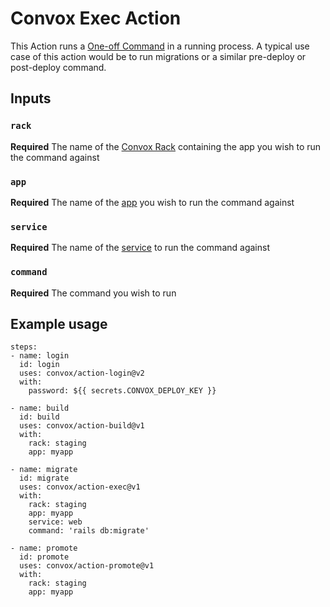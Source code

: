 # Convox Exec Action
This Action runs a [One-off Command](https://docs.convox.com/management/one-off-commands) in a running process. A typical use case of this action would be to run migrations or a similar pre-deploy or post-deploy command.

## Inputs
### `rack`
**Required** The name of the [Convox Rack](https://docs.convox.com/introduction/rack) containing the app you wish to run the command against
### `app`
**Required** The name of the [app](https://docs.convox.com/deployment/creating-an-application) you wish to run the command against
### `service`
**Required** The name of the [service](https://docs.convox.com/application/services) to run the command against
### `command`
**Required** The command you wish to run

## Example usage
```
steps:
- name: login
  id: login
  uses: convox/action-login@v2
  with:
    password: ${{ secrets.CONVOX_DEPLOY_KEY }}

- name: build
  id: build
  uses: convox/action-build@v1
  with:
    rack: staging
    app: myapp

- name: migrate
  id: migrate
  uses: convox/action-exec@v1
  with:
    rack: staging
    app: myapp
    service: web
    command: 'rails db:migrate'

- name: promote
  id: promote
  uses: convox/action-promote@v1
  with:
    rack: staging
    app: myapp
```
